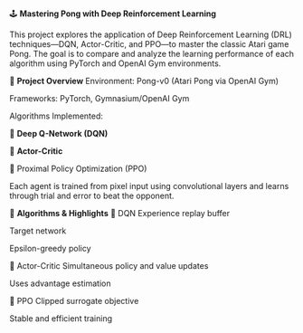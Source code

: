 🕹️ **Mastering Pong with Deep Reinforcement Learning**

This project explores the application of Deep Reinforcement Learning (DRL) techniques—DQN, Actor-Critic, and PPO—to master the classic Atari game Pong. The goal is to compare and analyze the learning performance of each algorithm using PyTorch and OpenAI Gym environments.

📌 **Project Overview**
Environment: Pong-v0 (Atari Pong via OpenAI Gym)

Frameworks: PyTorch, Gymnasium/OpenAI Gym

Algorithms Implemented:


🎯 **Deep Q-Network (DQN)**


🧠 **Actor-Critic**

🔁 Proximal Policy Optimization (PPO)

Each agent is trained from pixel input using convolutional layers and learns through trial and error to beat the opponent.


🧠 **Algorithms & Highlights**
🔹 DQN
Experience replay buffer

Target network

Epsilon-greedy policy

🔹 Actor-Critic
Simultaneous policy and value updates

Uses advantage estimation

🔹 PPO
Clipped surrogate objective

Stable and efficient training
